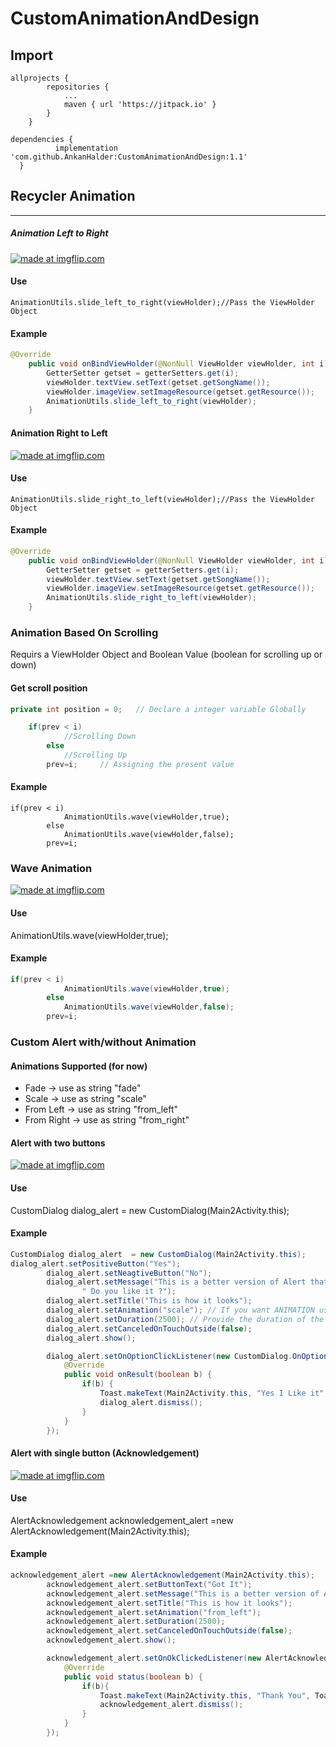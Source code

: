 # CustomAnimationAndDesign
## Import
```
allprojects {
		repositories {
			...
			maven { url 'https://jitpack.io' }
		}
	}
  ```
  ```
  dependencies {
	        implementation 'com.github.AnkanHalder:CustomAnimationAndDesign:1.1'
	}
  ```

## Recycler Animation
---
##### Animation Left to Right
<a href="https://imgflip.com/gif/2k31vp"><img src="https://i.imgflip.com/2k31vp.gif" title="made at imgflip.com"/></a>
#### Use
```
AnimationUtils.slide_left_to_right(viewHolder);//Pass the ViewHolder Object
```

#### Example
```java
@Override
    public void onBindViewHolder(@NonNull ViewHolder viewHolder, int i) {
        GetterSetter getset = getterSetters.get(i);
        viewHolder.textView.setText(getset.getSongName());
        viewHolder.imageView.setImageResource(getset.getResource());
        AnimationUtils.slide_left_to_right(viewHolder);	
    }
```

#### Animation Right to Left
<a href="https://imgflip.com/gif/2k30mf"><img src="https://i.imgflip.com/2k30mf.gif" title="made at imgflip.com"/></a>
#### Use
```
AnimationUtils.slide_right_to_left(viewHolder);//Pass the ViewHolder Object
```

#### Example
```java
@Override
    public void onBindViewHolder(@NonNull ViewHolder viewHolder, int i) {
        GetterSetter getset = getterSetters.get(i);
        viewHolder.textView.setText(getset.getSongName());
        viewHolder.imageView.setImageResource(getset.getResource());
        AnimationUtils.slide_right_to_left(viewHolder);	
    }
```
### Animation Based On Scrolling
Requirs a ViewHolder Object and Boolean Value (boolean for scrolling up or down)
#### Get scroll position
```java
private int position = 0;	// Declare a integer variable Globally
```
```java
	if(prev < i)
            //Scrolling Down
        else
            //Scrolling Up
        prev=i; 	// Assigning the present value
```
#### Example
```
if(prev < i)
            AnimationUtils.wave(viewHolder,true);
        else
            AnimationUtils.wave(viewHolder,false);
        prev=i;
```
### Wave Animation
<a href="https://imgflip.com/gif/2k3402"><img src="https://i.imgflip.com/2k3402.gif" title="made at imgflip.com"/></a>
#### Use
AnimationUtils.wave(viewHolder,true);
#### Example
```java
if(prev < i)
            AnimationUtils.wave(viewHolder,true);
        else
            AnimationUtils.wave(viewHolder,false);
        prev=i;
```

### Custom Alert with/without Animation

#### Animations Supported (for now)
- Fade -> use as string "fade"
- Scale -> use as string "scale"
- From Left -> use as string "from_left"
- From Right -> use as string "from_right"

#### Alert with two buttons
<a href="https://imgflip.com/gif/2krk4t"><img src="https://i.imgflip.com/2krk4t.gif" title="made at imgflip.com"/></a>
#### Use
CustomDialog dialog_alert = new CustomDialog(Main2Activity.this);
#### Example
```java
CustomDialog dialog_alert  = new CustomDialog(Main2Activity.this);
dialog_alert.setPositiveButton("Yes");
        dialog_alert.setNeagtiveButton("No");
        dialog_alert.setMessage("This is a better version of Alert that you will get." +
                " Do you like it ?");
        dialog_alert.setTitle("This is how it looks");
        dialog_alert.setAnimation("scale"); // If you want ANIMATION use this line
        dialog_alert.setDuration(2500); // Provide the duration of the animation
        dialog_alert.setCanceledOnTouchOutside(false);
        dialog_alert.show();

        dialog_alert.setOnOptionClickListener(new CustomDialog.OnOptionClick() {
            @Override
            public void onResult(boolean b) {
                if(b) {
                    Toast.makeText(Main2Activity.this, "Yes I Like it", Toast.LENGTH_SHORT).show();
                    dialog_alert.dismiss();
                }
            }
        });
```
#### Alert with single button (Acknowledgement)
<a href="https://imgflip.com/gif/2krmme"><img src="https://i.imgflip.com/2krmme.gif" title="made at imgflip.com"/></a>
#### Use
AlertAcknowledgement acknowledgement_alert =new AlertAcknowledgement(Main2Activity.this);
#### Example
```java
acknowledgement_alert =new AlertAcknowledgement(Main2Activity.this);
        acknowledgement_alert.setButtonText("Got It");
        acknowledgement_alert.setMessage("This is a better version of Alert that you will get. So please support.");
        acknowledgement_alert.setTitle("This is how it looks");
        acknowledgement_alert.setAnimation("from_left");
        acknowledgement_alert.setDuration(2500);
        acknowledgement_alert.setCanceledOnTouchOutside(false);
        acknowledgement_alert.show();

        acknowledgement_alert.setOnOkClickedListener(new AlertAcknowledgement.OnOkClicked() {
            @Override
            public void status(boolean b) {
                if(b){
                    Toast.makeText(Main2Activity.this, "Thank You", Toast.LENGTH_SHORT).show();
                    acknowledgement_alert.dismiss();
                }
            }
        });
```
